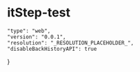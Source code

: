 # itStep-test




    "type": "web",
    "version": "0.0.1",
    "resolution": "_RESOLUTION_PLACEHOLDER_",
    "disableBackHistoryAPI": true
}